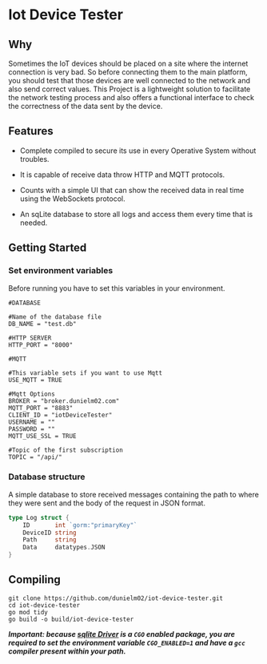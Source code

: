 # Iot Device Tester

## Why
Sometimes the IoT devices should be placed on a site where the internet connection is very bad. So before connecting them to the main platform, you should test that those devices are well connected to the network and also send correct values. This Project is a lightweight solution to facilitate the network testing process and also offers a functional interface to check the correctness of the data sent by the device.

## Features

* Complete compiled to secure its use in every Operative System without troubles.

* It is capable of receive data throw HTTP and MQTT protocols.

* Counts with a simple UI that can show the received data in real time using the WebSockets protocol.

* An sqLite database to store all logs and access them every time that is needed.

## Getting Started

### Set environment variables

Before running you have to set this variables in your environment.

```env
#DATABASE

#Name of the database file
DB_NAME = "test.db"

#HTTP SERVER
HTTP_PORT = "8000"

#MQTT

#This variable sets if you want to use Mqtt
USE_MQTT = TRUE

#Mqtt Options
BROKER = "broker.dunielm02.com" 
MQTT_PORT = "8883"
CLIENT_ID = "iotDeviceTester"
USERNAME = ""
PASSWORD = ""
MQTT_USE_SSL = TRUE

#Topic of the first subscription
TOPIC = "/api/"
```

### Database structure

A simple database to store received messages containing the path to where they were sent and the body of the request in JSON format.

```go
type Log struct {
    ID       int `gorm:"primaryKey"`
    DeviceID string
    Path     string
    Data     datatypes.JSON
}
```

## Compiling

```shell
git clone https://github.com/dunielm02/iot-device-tester.git
cd iot-device-tester
go mod tidy
go build -o build/iot-device-tester
```

***Important: because [sqlite Driver](https://github.com/mattn/go-sqlite3) is a `CGO` enabled package, you are required to set the environment variable `CGO_ENABLED=1` and have a `gcc` compiler present within your path.***
